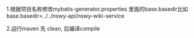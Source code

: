 1.根据项目名称修改mybatis-generator.properties
  里面的base.basedir比如base.basedir=../../nswy-api/nswy-wiki-service

2.运行maven 先 clean, 后编译compile